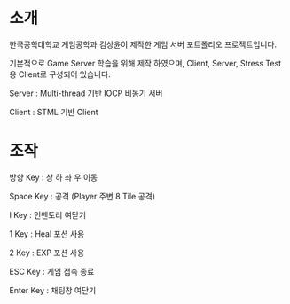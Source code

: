 # 소개

한국공학대학교 게임공학과 김상윤이 제작한 게임 서버 포트폴리오 프로젝트입니다.

기본적으로 Game Server 학습을 위해 제작 하였으며, Client, Server, Stress Test 용 Client로 구성되어 있습니다.

Server : Multi-thread 기반 IOCP 비동기 서버

Client : STML 기반 Client


# 조작

방향 Key : 상 하 좌 우 이동

Space Key : 공격 (Player 주변 8 Tile 공격)

I Key : 인벤토리 여닫기

1 Key : Heal 포션 사용

2 Key : EXP 포션 사용

ESC Key : 게임 접속 종료

Enter Key : 채팅창 여닫기
